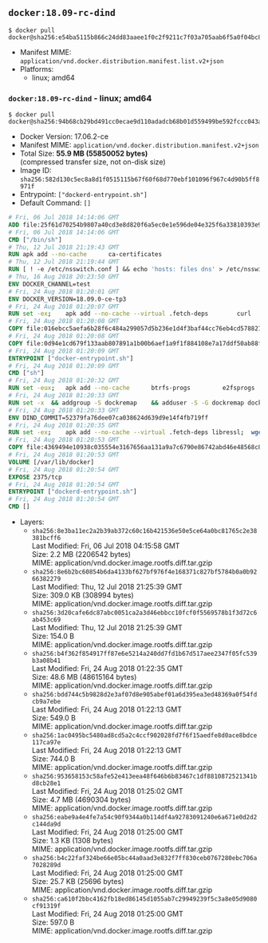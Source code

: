 ## `docker:18.09-rc-dind`

```console
$ docker pull docker@sha256:e54ba5115b866c24dd83aaee1f0c2f9211c7f03a705aab6f5a0f04bc8c5f334b
```

-	Manifest MIME: `application/vnd.docker.distribution.manifest.list.v2+json`
-	Platforms:
	-	linux; amd64

### `docker:18.09-rc-dind` - linux; amd64

```console
$ docker pull docker@sha256:94b68cb29bd491cc0ecae9d110adadcb68b01d559499be592fccc043aeb13d25
```

-	Docker Version: 17.06.2-ce
-	Manifest MIME: `application/vnd.docker.distribution.manifest.v2+json`
-	Total Size: **55.9 MB (55850052 bytes)**  
	(compressed transfer size, not on-disk size)
-	Image ID: `sha256:582d130c5ec8a8d1f0515115b67f60f68d770ebf101096f967c4d90b5ff8971f`
-	Entrypoint: `["dockerd-entrypoint.sh"]`
-	Default Command: `[]`

```dockerfile
# Fri, 06 Jul 2018 14:14:06 GMT
ADD file:25f61d70254b9807a40cd3e8d820f6a5ec0e1e596de04e325f6a33810393e95a in / 
# Fri, 06 Jul 2018 14:14:06 GMT
CMD ["/bin/sh"]
# Thu, 12 Jul 2018 21:19:43 GMT
RUN apk add --no-cache 		ca-certificates
# Thu, 12 Jul 2018 21:19:44 GMT
RUN [ ! -e /etc/nsswitch.conf ] && echo 'hosts: files dns' > /etc/nsswitch.conf
# Thu, 16 Aug 2018 20:23:50 GMT
ENV DOCKER_CHANNEL=test
# Fri, 24 Aug 2018 01:20:01 GMT
ENV DOCKER_VERSION=18.09.0-ce-tp3
# Fri, 24 Aug 2018 01:20:07 GMT
RUN set -ex; 	apk add --no-cache --virtual .fetch-deps 		curl 		tar 	; 		apkArch="$(apk --print-arch)"; 	case "$apkArch" in 		x86_64) dockerArch='x86_64' ;; 		armhf) dockerArch='armel' ;; 		aarch64) dockerArch='aarch64' ;; 		ppc64le) dockerArch='ppc64le' ;; 		s390x) dockerArch='s390x' ;; 		*) echo >&2 "error: unsupported architecture ($apkArch)"; exit 1 ;;	esac; 		if ! curl -fL -o docker.tgz "https://download.docker.com/linux/static/${DOCKER_CHANNEL}/${dockerArch}/docker-${DOCKER_VERSION}.tgz"; then 		echo >&2 "error: failed to download 'docker-${DOCKER_VERSION}' from '${DOCKER_CHANNEL}' for '${dockerArch}'"; 		exit 1; 	fi; 		tar --extract 		--file docker.tgz 		--strip-components 1 		--directory /usr/local/bin/ 	; 	rm docker.tgz; 		apk del .fetch-deps; 		dockerd -v; 	docker -v
# Fri, 24 Aug 2018 01:20:08 GMT
COPY file:016ebcc5aefa6b28f6c484a299057d5b236e1d4f3baf44cc76eb4cd578821691 in /usr/local/bin/modprobe 
# Fri, 24 Aug 2018 01:20:08 GMT
COPY file:0d94e1cd679f133aab807891a1b00b6aef1a9f1f884108e7a17ddf50ab88f1fb in /usr/local/bin/ 
# Fri, 24 Aug 2018 01:20:09 GMT
ENTRYPOINT ["docker-entrypoint.sh"]
# Fri, 24 Aug 2018 01:20:09 GMT
CMD ["sh"]
# Fri, 24 Aug 2018 01:20:32 GMT
RUN set -eux; 	apk add --no-cache 		btrfs-progs 		e2fsprogs 		e2fsprogs-extra 		iptables 		xfsprogs 		xz 		pigz 	; 	if zfs="$(apk info --no-cache --quiet zfs)" && [ -n "$zfs" ]; then 		apk add --no-cache zfs; 	fi
# Fri, 24 Aug 2018 01:20:33 GMT
RUN set -x 	&& addgroup -S dockremap 	&& adduser -S -G dockremap dockremap 	&& echo 'dockremap:165536:65536' >> /etc/subuid 	&& echo 'dockremap:165536:65536' >> /etc/subgid
# Fri, 24 Aug 2018 01:20:33 GMT
ENV DIND_COMMIT=52379fa76dee07ca038624d639d9e14f4fb719ff
# Fri, 24 Aug 2018 01:20:35 GMT
RUN set -ex; 	apk add --no-cache --virtual .fetch-deps libressl; 	wget -O /usr/local/bin/dind "https://raw.githubusercontent.com/docker/docker/${DIND_COMMIT}/hack/dind"; 	chmod +x /usr/local/bin/dind; 	apk del .fetch-deps
# Fri, 24 Aug 2018 01:20:53 GMT
COPY file:4369494e10938c035554e3167656aa131a9a7c6790e86742abd46e48568c8201 in /usr/local/bin/ 
# Fri, 24 Aug 2018 01:20:53 GMT
VOLUME [/var/lib/docker]
# Fri, 24 Aug 2018 01:20:54 GMT
EXPOSE 2375/tcp
# Fri, 24 Aug 2018 01:20:54 GMT
ENTRYPOINT ["dockerd-entrypoint.sh"]
# Fri, 24 Aug 2018 01:20:54 GMT
CMD []
```

-	Layers:
	-	`sha256:8e3ba11ec2a2b39ab372c60c16b421536e50e5ce64a0bc81765c2e38381bcff6`  
		Last Modified: Fri, 06 Jul 2018 04:15:58 GMT  
		Size: 2.2 MB (2206542 bytes)  
		MIME: application/vnd.docker.image.rootfs.diff.tar.gzip
	-	`sha256:8e6b2bc60854b6da4133bf627bf976f4e168371c827bf5784b0a0b9266382279`  
		Last Modified: Thu, 12 Jul 2018 21:25:39 GMT  
		Size: 309.0 KB (308994 bytes)  
		MIME: application/vnd.docker.image.rootfs.diff.tar.gzip
	-	`sha256:3d20cafe6dc87abc0051ca2a3d46ebbcc10fcf0f5569578b1f3d72c6ab453c69`  
		Last Modified: Thu, 12 Jul 2018 21:25:39 GMT  
		Size: 154.0 B  
		MIME: application/vnd.docker.image.rootfs.diff.tar.gzip
	-	`sha256:b4f362f854917ff87e6e5214a240dd7fd1b67d517aee2347f05fc539b3a08b41`  
		Last Modified: Fri, 24 Aug 2018 01:22:35 GMT  
		Size: 48.6 MB (48615164 bytes)  
		MIME: application/vnd.docker.image.rootfs.diff.tar.gzip
	-	`sha256:bdd744c5b9828d2e3af07d8e905abef01a6d395ea3ed48369a0f54fdcb9a7ebe`  
		Last Modified: Fri, 24 Aug 2018 01:22:13 GMT  
		Size: 549.0 B  
		MIME: application/vnd.docker.image.rootfs.diff.tar.gzip
	-	`sha256:1ac0495bc5480ad8cd5a2c4ccf902028fd7f6f15aedfe8d0ace8bdce117ca97e`  
		Last Modified: Fri, 24 Aug 2018 01:22:13 GMT  
		Size: 744.0 B  
		MIME: application/vnd.docker.image.rootfs.diff.tar.gzip
	-	`sha256:953658153c58afe52e413eea48f646b6b83467c1df8810872521341bd8cb28e1`  
		Last Modified: Fri, 24 Aug 2018 01:25:02 GMT  
		Size: 4.7 MB (4690304 bytes)  
		MIME: application/vnd.docker.image.rootfs.diff.tar.gzip
	-	`sha256:eabe9a4e4fe7a54c90f9344a0b114df4a92783091240e6a671e0d2d2c144da9d`  
		Last Modified: Fri, 24 Aug 2018 01:25:00 GMT  
		Size: 1.3 KB (1308 bytes)  
		MIME: application/vnd.docker.image.rootfs.diff.tar.gzip
	-	`sha256:b4c22faf324be66e05bc44a0aad3e832f7ff830ceb0767280ebc706a7028289d`  
		Last Modified: Fri, 24 Aug 2018 01:25:00 GMT  
		Size: 25.7 KB (25696 bytes)  
		MIME: application/vnd.docker.image.rootfs.diff.tar.gzip
	-	`sha256:ca610f2bbc4162fb18ed86145d1055ab7c29949239f5c3a8e05d9080cf91319f`  
		Last Modified: Fri, 24 Aug 2018 01:25:00 GMT  
		Size: 597.0 B  
		MIME: application/vnd.docker.image.rootfs.diff.tar.gzip
